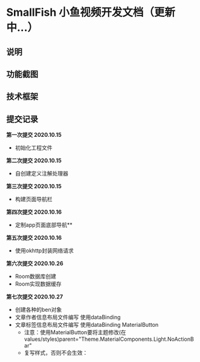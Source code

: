 # SmallFish 小鱼视频开发文档（更新中...）

## 说明

## 功能截图

## 技术框架

## 提交记录
**第一次提交 2020.10.15**
- 初始化工程文件

**第二次提交 2020.10.15**
- 自创建定义注解处理器

**第三次提交 2020.10.15**
- 构建页面导航栏

**第四次提交 2020.10.16**
- 定制app页面底部导航**

**第五次提交 2020.10.16**
- 使用okhttp封装网络请求

**第六次提交 2020.10.26**
- Room数据库创建
- Room实现数据缓存

**第七次提交 2020.10.27**
- 创建各种的ben对象
- 文章作者信息布局文件编写 使用dataBinding
- 文章标签信息布局文件编写 使用dataBinding MaterialButton
  - 注意：使用MaterialButton要将主题修改(在values/styles)parent="Theme.MaterialComponents.Light.NoActionBar"
  - 复写样式，否则不会生效：<!--复写样式--><style name="materialButton" parent="Widget.MaterialComponents.Button">
- 文章评论区域布局编写 使用dataBinding
- 互动区域布局文件编写 使用dataBinding
- 图片动态布局编写，不使用dataBinding,自己写一个类来设置图片大小
- 创建像素工具类PixUtils,dp2px,获取屏幕宽度、获取屏幕高度

**第八次提交 2020.10.27**
- 编写视频类型布局资源文件:layout_player_view.xml
- 视频数据绑定:ListPlayerView.java
  - 视频布局、高斯模糊背景、封面等布局参数

**第九次提交 2020.10.27**
- 首页列表布局:layout_refresh_view.xml
  - 使用SmartRefreshLayout下拉刷新框架
  - 添加错误布局、空布局：com.example.libcommon.EmptyView--->layout_empty_view.xml
  - 提供几个接口给外部设置：设置空图片、提示、按钮事件
- 复写了dao类的equals方法

**第十次提交 2020.10.27**
- 发起网络请求
- 展示首页数据
- 已知bug：评论区域数据不展示、点赞等互动区域不显示
- 页面顶部导航没有消除，消除出现空指针异常
